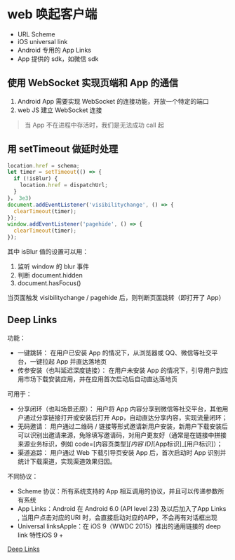 # web 唤起客户端

- URL Scheme
- iOS universal link
- Android 专用的 App Links
- App 提供的 sdk，如微信 sdk

## 使用 WebSocket 实现页端和 App 的通信

1. Android App 需要实现 WebSocket 的连接功能，开放一个特定的端口
2. web JS 建立 WebSocket 连接

> 当 App 不在进程中存活时，我们是无法成功 call 起

## 用 setTimeout 做延时处理

```js
location.href = schema;
let timer = setTimeout(() => {
  if (!isBlur) {
    location.href = dispatchUrl;
  }
}， 3e3)
document.addEventListener('visibilitychange', () => {
  clearTimeout(timer);
});
window.addEventListener('pagehide', () => {
  clearTimeout(timer);
});
```

其中 isBlur 值的设置可以用：

1. 监听 window 的 blur 事件
2. 判断 document.hidden
3. document.hasFocus()

当页面触发 visibilitychange / pagehide 后，则判断页面跳转（即打开了 App）

## Deep Links

功能：
- 一键跳转： 在用户已安装 App 的情况下，从浏览器或 QQ、微信等社交平台，一键拉起 App 并直达落地页
- 传参安装（也叫延迟深度链接）： 在用户未安装 App 的情况下，引导用户到应用市场下载安装应用，并在应用首次启动后自动直达落地页

可用于：
- 分享闭环（也叫场景还原）： 用户将 App 内容分享到微信等社交平台，其他用户通过分享链接打开或安装后打开 App，自动直达分享内容，实现流量闭环；
- 无码邀请： 用户通过二维码 / 链接等形式邀请新用户安装，新用户下载安装后可以识别出邀请来源，免除填写邀请码，对用户更友好（通常是在链接中拼接来源业务标识，例如 code=[内容页类型]_[内容 ID]_[App标识]_[用户标识]）；
- 渠道追踪： 用户通过 Web 下载引导页安装 App 后，首次启动时 App 识别并统计下载渠道，实现渠道效果归因。

不同协议：

- Scheme 协议：所有系统支持的 App 相互调用的协议，并且可以传递参数所有系统
- App Links：Android 在 Android 6.0 (API level 23) 及以后加入了App Links , 当用户点击对应的URI 时，会直接启动对应的APP，不会再有对话框出现
- Universal linksApple：在 iOS 9（WWDC 2015）推出的通用链接的 deep link 特性iOS 9 +

[Deep Links](https://developer.android.google.cn/training/app-links/deep-linking)
